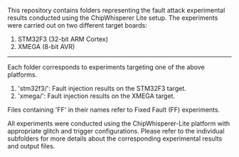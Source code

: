 This repository contains folders representing the fault attack experimental results conducted using the ChipWhisperer Lite setup. The experiments were carried out on two different target boards:
1. STM32F3 (32-bit ARM Cortex)
2. XMEGA (8-bit AVR)
-------------------------------------------------------------------------------------------------------------------------------------------------------------------------------------------------
Each folder corresponds to experiments targeting one of the above platforms. 

1. 'stm32f3/': Fault injection results on the STM32F3 target.
2. 'xmega/': Fault injection results on the XMEGA target.

Files containing 'FF' in their names refer to Fixed Fault (FF) experiments.

All experiments were conducted using the ChipWhisperer-Lite platform with appropriate glitch and trigger configurations. 
Please refer to the individual subfolders for more details about the corresponding experimental results and output files.
